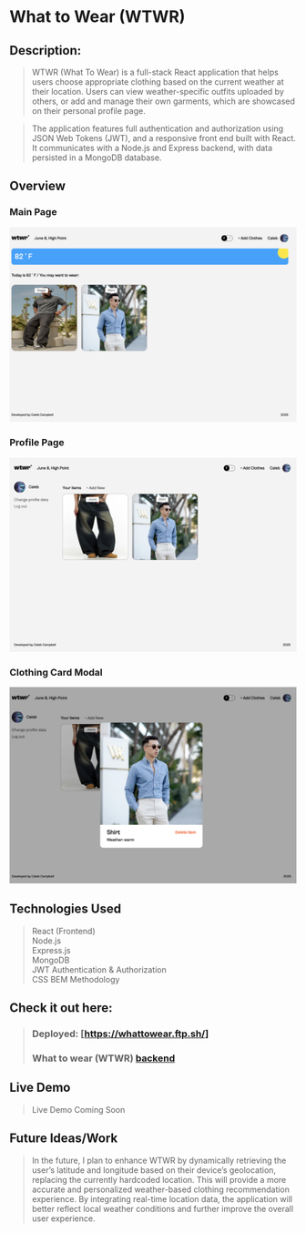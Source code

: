 
# What to Wear (WTWR)

## Description:  
> WTWR (What To Wear) is a full-stack React application that helps users choose appropriate clothing based on the current weather at their location. Users can view weather-specific outfits uploaded by others, or add and manage their own garments, which are showcased on their personal profile page.

> The application features full authentication and authorization using JSON Web Tokens (JWT), and a responsive front end built with React. It communicates with a Node.js and Express backend, with data persisted in a MongoDB database.

## Overview

### Main Page
![Main Page](./src/assets/MainPage.png)


### Profile Page
![Profile Page](./src/assets/ProfileView.png)


### Clothing Card Modal
![Clothing Card Modal](./src/assets/CardView.png)

## Technologies Used
> React (Frontend)    
> Node.js  
> Express.js  
> MongoDB  
> JWT Authentication & Authorization  
> CSS BEM Methodology  


## Check it out here:  
> ### Deployed: [https://whattowear.ftp.sh/]  
> ### What to wear (WTWR) [backend](https://github.com/cccampb2/se_project_express)


## Live Demo
> Live Demo Coming Soon


## Future Ideas/Work
> In the future, I plan to enhance WTWR by dynamically retrieving the user’s latitude and longitude based on their device’s geolocation, replacing the currently hardcoded location. This will provide a more accurate and personalized weather-based clothing recommendation experience. By integrating real-time location data, the application will better reflect local weather conditions and further improve the overall user experience.



